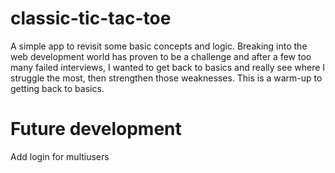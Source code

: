 # classic-tic-tac-toe
A simple app to revisit some basic concepts and logic.
Breaking into the web development world has proven to be a challenge and after a few too many failed interviews, I wanted to get back to basics and really see where I struggle the most, then strengthen those weaknesses. This is a warm-up to getting back to basics.

# Future development
Add login for multiusers
